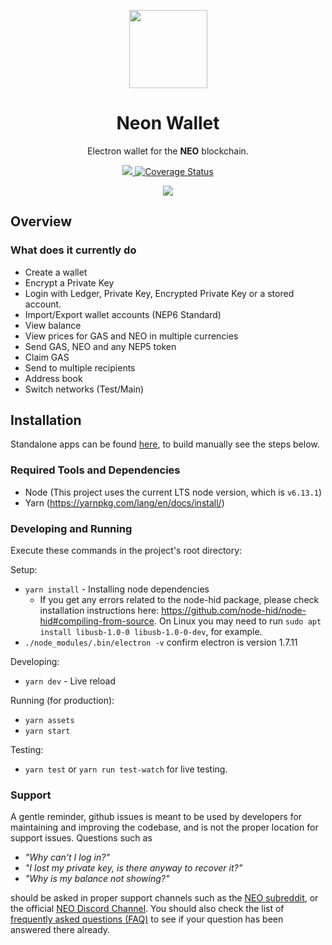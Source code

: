 <p align="center">
  <img
    src="http://res.cloudinary.com/vidsy/image/upload/v1503160820/CoZ_Icon_DARKBLUE_200x178px_oq0gxm.png"
    width="125px;">
</p>

<h1 align="center">Neon Wallet</h1>

<p align="center">
  Electron wallet for the <b>NEO</b> blockchain.
</p>

<p align="center">
  <a href="https://circleci.com/gh/CityOfZion/neon-wallet">
    <img src="https://circleci.com/gh/CityOfZion/neon-wallet.svg?style=svg">
  </a>
  <a href='https://coveralls.io/github/CityOfZion/neon-wallet?branch=dev'>
    <img src='https://coveralls.io/repos/github/CityOfZion/neon-wallet/badge.svg?branch=dev' alt='Coverage Status' />
  </a>
</p>

<p align="center">
  <img src="/wallet.png">
</p>

## Overview

### What does it currently do

* Create a wallet
* Encrypt a Private Key
* Login with Ledger, Private Key, Encrypted Private Key or a stored account.
* Import/Export wallet accounts (NEP6 Standard)
* View balance
* View prices for GAS and NEO in multiple currencies
* Send GAS, NEO and any NEP5 token
* Claim GAS
* Send to multiple recipients
* Address book
* Switch networks (Test/Main)

## Installation

Standalone apps can be found [here](https://neonwallet.com/), to build manually see the steps below.

### Required Tools and Dependencies

* Node (This project uses the current LTS node version, which is `v6.13.1`)
* Yarn (https://yarnpkg.com/lang/en/docs/install/)

### Developing and Running

Execute these commands in the project's root directory:

Setup:

* `yarn install` - Installing node dependencies
  * If you get any errors related to the node-hid package, please check installation instructions here: https://github.com/node-hid/node-hid#compiling-from-source. On Linux you may need to run `sudo apt install libusb-1.0-0 libusb-1.0-0-dev`, for example.
* `./node_modules/.bin/electron -v` confirm electron is version 1.7.11

Developing:

* `yarn dev` - Live reload

Running (for production):

* `yarn assets`
* `yarn start`

Testing:

* `yarn test` or `yarn run test-watch` for live testing.

### Support

A gentle reminder, github issues is meant to be used by developers for maintaining and improving the codebase, and is not the proper location for support issues. Questions such as

* _"Why can't I log in?"_
* _"I lost my private key, is there anyway to recover it?"_
* _"Why is my balance not showing?"_

should be asked in proper support channels such as the [NEO subreddit](https://www.reddit.com/r/NEO/), or the official [NEO Discord Channel](https://discord.gg/R8v48YA). You should also check the list of [frequently asked questions (FAQ)](https://github.com/CityOfZion/awesome-NEO/blob/master/resources/faq.md) to see if your question has been answered there already.
